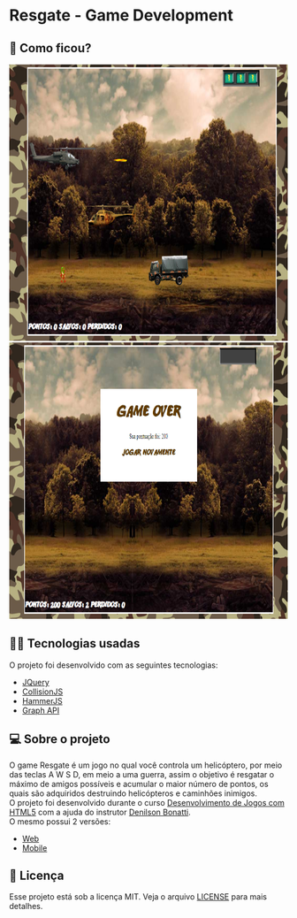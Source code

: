# Resgate - Game Development

## :eyes: Como ficou?

<img src="/projectImages/tela-jogo.png" width="auto" height="500px"></img>
<img src="/projectImages/tela-gameover.png" width="auto" height="500px"></img>

## :man_technologist: Tecnologias usadas

O projeto foi desenvolvido com as seguintes tecnologias:
- [JQuery](https://jquery.com)
- [CollisionJS](https://github.com/dsbaars/jquery-collision)
- [HammerJS](https://hammerjs.github.io/jquery-plugin/)
- [Graph API](https://developers.facebook.com/docs/graph-api/)

## :computer: Sobre o projeto

O game Resgate é um jogo no qual você controla um helicóptero, por meio das teclas A W S D, em meio a uma guerra, assim o objetivo é resgatar o máximo de amigos possíveis e acumular o maior número de pontos, os quais são adquiridos destruindo helicópteros e caminhões inimigos.<br/>
O projeto foi desenvolvido durante o curso [Desenvolvimento de Jogos com HTML5](https://www.udemy.com/course/draft/801158/) com a ajuda do instrutor [Denilson Bonatti](https://github.com/denilsonbonatti).<br/>
O mesmo possui 2 versões:
 - [Web](./Resgate/Normal%20Version)
 - [Mobile](./Resgate/Mobile%20Version)

## :memo: Licença

Esse projeto está sob a licença MIT. Veja o arquivo [LICENSE](LICENSE.md) para mais detalhes.

